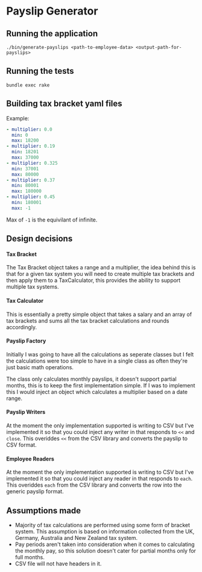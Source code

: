 # Payslip Generator

## Running the application

`./bin/generate-payslips <path-to-employee-data> <output-path-for-payslips>`

## Running the tests

`bundle exec rake`

## Building tax bracket yaml files

Example:

```YAML
- multiplier: 0.0
  min: 0
  max: 18200
- multiplier: 0.19
  min: 18201
  max: 37000
- multiplier: 0.325
  min: 37001
  max: 80000
- multiplier: 0.37
  min: 80001
  max: 180000
- multiplier: 0.45
  min: 180001
  max: -1
```

Max of `-1` is the equivilant of infinite.

## Design decisions

#### Tax Bracket

The Tax Bracket object takes a range and a multiplier, the idea behind this is
that for a given tax system you will need to create multiple tax brackets and
then apply them to a TaxCalculator, this provides the ability to support
multiple tax systems.

#### Tax Calculator

This is essentially a pretty simple object that takes a salary and an array of
tax brackets and sums all the tax bracket calculations and rounds accordingly.

#### Payslip Factory

Initially I was going to have all the calculations as seperate classes but I felt
the calculations were too simple to have in a single class as often they're just
basic math operations.

The class only calculates monthly payslips, it doesn't support partial months,
this is to keep the first implementation simple. If I was to implement this I would
inject an object which calculates a multiplier based on a date range.

#### Payslip Writers

At the moment the only implementation supported is writing to CSV but I've
implemented it so that you could inject any writer in that responds to `<<` and
`close`. This overiddes `<<` from the CSV library and converts the payslip to CSV format.

#### Employee Readers
At the moment the only implementation supported is writing to CSV but I've
implemented it so that you could inject any reader in that responds to `each`.
This overiddes `each` from the CSV library and converts the row into the
generic payslip format.

## Assumptions made
- Majority of tax calculations are performed using some form of bracket system.
  This assumption is based on information collected from the UK, Germany,
  Australia and New Zealand tax system.
- Pay periods aren't taken into consideration when it comes to calculating the
  monthly pay, so this solution doesn't cater for partial months only for
  full months.
- CSV file will not have headers in it.
